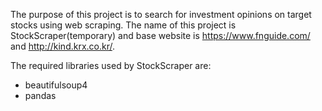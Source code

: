 The purpose of this project is to search for investment opinions on target stocks using web scraping.
The name of this project is StockScraper(temporary) and base website is https://www.fnguide.com/ and http://kind.krx.co.kr/.

The required libraries used by StockScraper are:
* beautifulsoup4
* pandas
